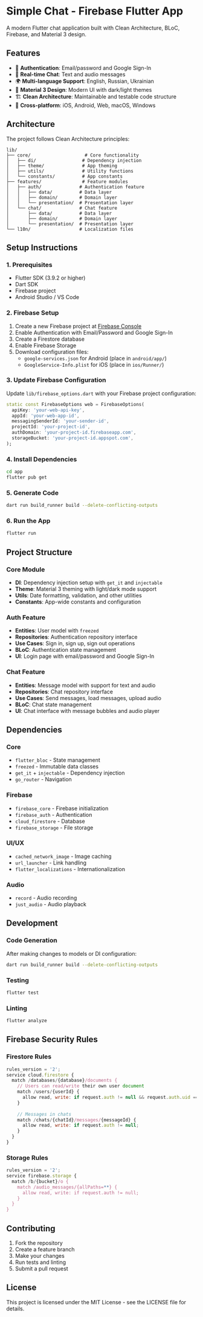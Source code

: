 # Simple Chat - Firebase Flutter App

A modern Flutter chat application built with Clean Architecture, BLoC, Firebase, and Material 3 design.

## Features

- 🔐 **Authentication**: Email/password and Google Sign-In
- 💬 **Real-time Chat**: Text and audio messages
- 🌍 **Multi-language Support**: English, Russian, Ukrainian
- 🎨 **Material 3 Design**: Modern UI with dark/light themes
- 🏗️ **Clean Architecture**: Maintainable and testable code structure
- 📱 **Cross-platform**: iOS, Android, Web, macOS, Windows

## Architecture

The project follows Clean Architecture principles:

```
lib/
├── core/                    # Core functionality
│   ├── di/                 # Dependency injection
│   ├── theme/              # App theming
│   ├── utils/              # Utility functions
│   └── constants/          # App constants
├── features/               # Feature modules
│   ├── auth/              # Authentication feature
│   │   ├── data/          # Data layer
│   │   ├── domain/        # Domain layer
│   │   └── presentation/  # Presentation layer
│   └── chat/              # Chat feature
│       ├── data/          # Data layer
│       ├── domain/        # Domain layer
│       └── presentation/  # Presentation layer
└── l10n/                  # Localization files
```

## Setup Instructions

### 1. Prerequisites

- Flutter SDK (3.9.2 or higher)
- Dart SDK
- Firebase project
- Android Studio / VS Code

### 2. Firebase Setup

1. Create a new Firebase project at [Firebase Console](https://console.firebase.google.com/)
2. Enable Authentication with Email/Password and Google Sign-In
3. Create a Firestore database
4. Enable Firebase Storage
5. Download configuration files:
   - `google-services.json` for Android (place in `android/app/`)
   - `GoogleService-Info.plist` for iOS (place in `ios/Runner/`)

### 3. Update Firebase Configuration

Update `lib/firebase_options.dart` with your Firebase project configuration:

```dart
static const FirebaseOptions web = FirebaseOptions(
  apiKey: 'your-web-api-key',
  appId: 'your-web-app-id',
  messagingSenderId: 'your-sender-id',
  projectId: 'your-project-id',
  authDomain: 'your-project-id.firebaseapp.com',
  storageBucket: 'your-project-id.appspot.com',
);
```

### 4. Install Dependencies

```bash
cd app
flutter pub get
```

### 5. Generate Code

```bash
dart run build_runner build --delete-conflicting-outputs
```

### 6. Run the App

```bash
flutter run
```

## Project Structure

### Core Module
- **DI**: Dependency injection setup with `get_it` and `injectable`
- **Theme**: Material 3 theming with light/dark mode support
- **Utils**: Date formatting, validation, and other utilities
- **Constants**: App-wide constants and configuration

### Auth Feature
- **Entities**: User model with `freezed`
- **Repositories**: Authentication repository interface
- **Use Cases**: Sign in, sign up, sign out operations
- **BLoC**: Authentication state management
- **UI**: Login page with email/password and Google Sign-In

### Chat Feature
- **Entities**: Message model with support for text and audio
- **Repositories**: Chat repository interface
- **Use Cases**: Send messages, load messages, upload audio
- **BLoC**: Chat state management
- **UI**: Chat interface with message bubbles and audio player

## Dependencies

### Core
- `flutter_bloc` - State management
- `freezed` - Immutable data classes
- `get_it` + `injectable` - Dependency injection
- `go_router` - Navigation

### Firebase
- `firebase_core` - Firebase initialization
- `firebase_auth` - Authentication
- `cloud_firestore` - Database
- `firebase_storage` - File storage

### UI/UX
- `cached_network_image` - Image caching
- `url_launcher` - Link handling
- `flutter_localizations` - Internationalization

### Audio
- `record` - Audio recording
- `just_audio` - Audio playback

## Development

### Code Generation

After making changes to models or DI configuration:

```bash
dart run build_runner build --delete-conflicting-outputs
```

### Testing

```bash
flutter test
```

### Linting

```bash
flutter analyze
```

## Firebase Security Rules

### Firestore Rules

```javascript
rules_version = '2';
service cloud.firestore {
  match /databases/{database}/documents {
    // Users can read/write their own user document
    match /users/{userId} {
      allow read, write: if request.auth != null && request.auth.uid == userId;
    }
    
    // Messages in chats
    match /chats/{chatId}/messages/{messageId} {
      allow read, write: if request.auth != null;
    }
  }
}
```

### Storage Rules

```javascript
rules_version = '2';
service firebase.storage {
  match /b/{bucket}/o {
    match /audio_messages/{allPaths=**} {
      allow read, write: if request.auth != null;
    }
  }
}
```

## Contributing

1. Fork the repository
2. Create a feature branch
3. Make your changes
4. Run tests and linting
5. Submit a pull request

## License

This project is licensed under the MIT License - see the LICENSE file for details.